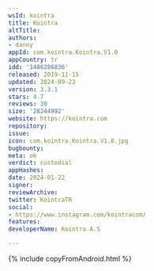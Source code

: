 ```yaml
---
wsId: kointra
title: Kointra
altTitle: 
authors:
- danny
appId: com.kointra.Kointra.V1.0
appCountry: tr
idd: '1486286836'
released: 2019-11-15
updated: 2024-09-23
version: 3.3.1
stars: 4.7
reviews: 30
size: '28244992'
website: https://kointra.com
repository: 
issue: 
icon: com.kointra.Kointra.V1.0.jpg
bugbounty: 
meta: ok
verdict: custodial
appHashes: 
date: 2024-01-22
signer: 
reviewArchive: 
twitter: KointraTR
social:
- https://www.instagram.com/kointracom/
features: 
developerName: Kointra A.S

---
```


{% include copyFromAndroid.html %}